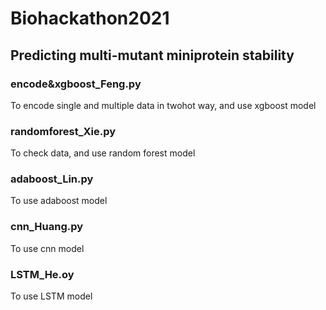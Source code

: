 # Biohackathon2021
## Predicting multi-mutant miniprotein stability


### encode&xgboost_Feng.py 

To encode single and multiple data in twohot way, and use xgboost model


### randomforest_Xie.py

To check data, and use random forest model


### adaboost_Lin.py

To use adaboost model


### cnn_Huang.py

To use cnn model

### LSTM_He.oy

To use LSTM model
